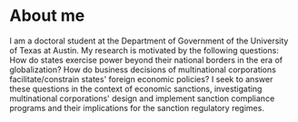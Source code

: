 
# About me

I am a doctoral student at the Department of Government of the University of Texas at Austin. 
My research is motivated by the following questions: How do states exercise power beyond 
their national borders in the era of globalization? How do business decisions of multinational 
corporations facilitate/constrain states' foreign economic policies? I seek to answer these questions 
in the context of economic sanctions, investigating multinational corporations' design and implement 
sanction compliance programs and their implications for the sanction regulatory regimes.



